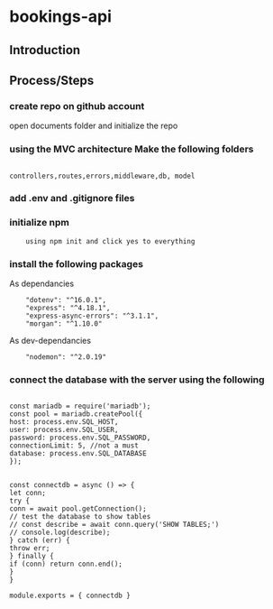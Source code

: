 # bookings-api

## Introduction

## Process/Steps

### create repo on github account

open documents folder and initialize the repo

### using the MVC architecture Make the following folders

```

controllers,routes,errors,middleware,db, model
```

### add .env and .gitignore files

### initialize npm

```
    using npm init and click yes to everything
```

### install the following packages

As dependancies

```
    "dotenv": "^16.0.1",
    "express": "^4.18.1",
    "express-async-errors": "^3.1.1",
    "morgan": "^1.10.0"
```

As dev-dependancies

```
    "nodemon": "^2.0.19"
```

### connect the database with the server using the following

```

const mariadb = require('mariadb');
const pool = mariadb.createPool({
host: process.env.SQL_HOST,
user: process.env.SQL_USER,
password: process.env.SQL_PASSWORD,
connectionLimit: 5, //not a must
database: process.env.SQL_DATABASE
});

```

<!-- asyncronus connection -->

```

const connectdb = async () => {
let conn;
try {
conn = await pool.getConnection();
// test the database to show tables
// const describe = await conn.query('SHOW TABLES;')
// console.log(describe);
} catch (err) {
throw err;
} finally {
if (conn) return conn.end();
}
}

module.exports = { connectdb }

```

```

```
